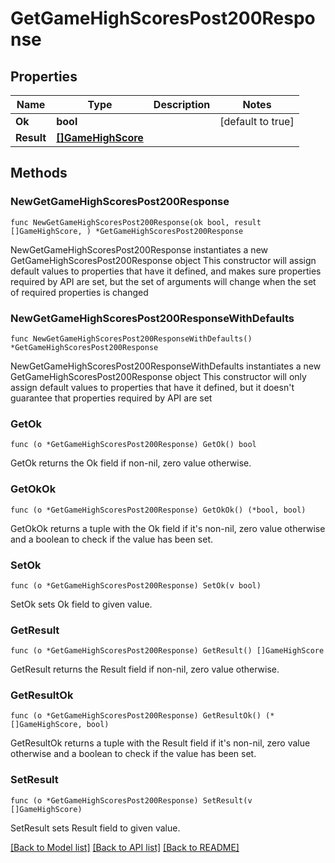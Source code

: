 # GetGameHighScoresPost200Response

## Properties

Name | Type | Description | Notes
------------ | ------------- | ------------- | -------------
**Ok** | **bool** |  | [default to true]
**Result** | [**[]GameHighScore**](GameHighScore.md) |  | 

## Methods

### NewGetGameHighScoresPost200Response

`func NewGetGameHighScoresPost200Response(ok bool, result []GameHighScore, ) *GetGameHighScoresPost200Response`

NewGetGameHighScoresPost200Response instantiates a new GetGameHighScoresPost200Response object
This constructor will assign default values to properties that have it defined,
and makes sure properties required by API are set, but the set of arguments
will change when the set of required properties is changed

### NewGetGameHighScoresPost200ResponseWithDefaults

`func NewGetGameHighScoresPost200ResponseWithDefaults() *GetGameHighScoresPost200Response`

NewGetGameHighScoresPost200ResponseWithDefaults instantiates a new GetGameHighScoresPost200Response object
This constructor will only assign default values to properties that have it defined,
but it doesn't guarantee that properties required by API are set

### GetOk

`func (o *GetGameHighScoresPost200Response) GetOk() bool`

GetOk returns the Ok field if non-nil, zero value otherwise.

### GetOkOk

`func (o *GetGameHighScoresPost200Response) GetOkOk() (*bool, bool)`

GetOkOk returns a tuple with the Ok field if it's non-nil, zero value otherwise
and a boolean to check if the value has been set.

### SetOk

`func (o *GetGameHighScoresPost200Response) SetOk(v bool)`

SetOk sets Ok field to given value.


### GetResult

`func (o *GetGameHighScoresPost200Response) GetResult() []GameHighScore`

GetResult returns the Result field if non-nil, zero value otherwise.

### GetResultOk

`func (o *GetGameHighScoresPost200Response) GetResultOk() (*[]GameHighScore, bool)`

GetResultOk returns a tuple with the Result field if it's non-nil, zero value otherwise
and a boolean to check if the value has been set.

### SetResult

`func (o *GetGameHighScoresPost200Response) SetResult(v []GameHighScore)`

SetResult sets Result field to given value.



[[Back to Model list]](../README.md#documentation-for-models) [[Back to API list]](../README.md#documentation-for-api-endpoints) [[Back to README]](../README.md)


